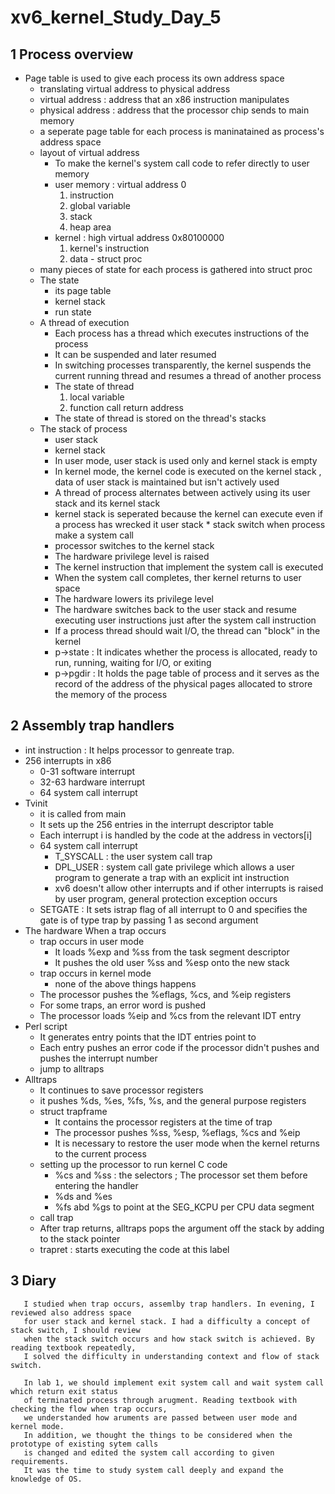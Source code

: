 # xv6_kernel_Study_Day_5

## 1 Process overview

   - Page table is used to give each process its own address space
        * translating virtual address to physical address
        * virtual address : address that an x86 instruction manipulates
        * physical address : address that the processor chip sends to main memory
        * a seperate page table for each process is maninatained as process's address space
        * layout of virtual address 
            + To make the kernel's system call code to refer directly to user memory
            + user memory : virtual address 0
                1. instruction
                2. global variable
                3. stack
                4. heap area
            + kernel : high virtual address 0x80100000
                1. kernel's instruction
                2. data
    - struct proc
        * many pieces of state for each process is gathered into struct proc
        * The state
            + its page table
            + kernel stack
            + run state
        * A thread of execution
            + Each process has a thread which executes instructions of the process
            + It can be suspended and later resumed
            + In switching processes transparently, the kernel suspends the current running thread 
              and resumes a thread of another process
            + The state of thread
              1. local variable
              2. function call return address
            + The state of thread is stored on the thread's stacks
        * The stack of process
            + user stack
            + kernel stack 
            + In user mode, user stack is used only and kernel stack is empty
            + In kernel mode, the kernel code is executed on the kernel stack 
                 , data of user stack is maintained but isn't actively used
            + A thread of process alternates between actively using its user stack and its kernel stack
            + kernel stack is seperated because the kernel can execute even if a process has wrecked it user stack
         * stack switch when process make a system call
            + processor switches to the kernel stack
            + The hardware privilege level is raised
            + The kernel instruction that implement the system call is executed
            + When the system call completes, ther kernel returns to user space
            + The hardware lowers its privilege level
            + The hardware switches back to the user stack and resume executing user instructions 
              just after the system call instruction
            + If a process thread should wait I/O, the thread can "block" in the kernel
          * p->state : It indicates whether the process is allocated, ready to run, running, waiting for I/O, or exiting
          * p->pgdir : It holds the page table of process and it serves as the record of the address of the physical pages
                      allocated to strore the memory of the process
        

## 2 Assembly trap handlers

   - int instruction : It helps processor to genreate trap.
   - 256 interrupts in x86
      * 0-31 software interrupt
      * 32-63 hardware interrupt
      * 64 system call interrupt
   - Tvinit
      * it is called from main
      * It sets up the 256 entries in the interrupt descriptor table
      * Each interrupt i is handled by the code at the address in vectors[i]
      * 64 system call interrupt
          + T_SYSCALL : the user system call trap
          + DPL_USER : system call gate privilege which allows a user program 
                        to generate a trap with an explicit int instruction
          + xv6 doesn't allow other interrupts and if other interrupts is raised by user program, 
            general protection exception occurs
      * SETGATE : It sets istrap flag of all interrupt to 0 and specifies the gate is of type trap 
                  by passing 1 as second argument
   - The hardware When a trap occurs
       * trap occurs in user mode 
          + It loads %exp and %ss from the task segment descriptor
          + It pushes the old user %ss and %esp onto the new stack
       * trap occurs in kernel mode 
          + none of the above things happens
       * The processor pushes the %eflags, %cs, and %eip registers 
       * For some traps, an error word is pushed 
       * The processor loads %eip and %cs from the relevant IDT entry
   - Perl script
      * It generates entry points that the IDT entries point to
      * Each entry pushes an error code if the processor didn't pushes and pushes the interrupt number 
      * jump to alltraps
   - Alltraps
      * It continues to save processor registers
      * it pushes %ds, %es, %fs, %s, and the general purpose registers
      * struct trapframe
          + It contains the processor registers at the time of trap
          + The processor pushes %ss, %esp, %eflags, %cs and %eip
          + It is necessary to restore the user mode when the kernel returns to the current process
      * setting up the processor to run kernel C code
          + %cs and %ss : the selectors ; The processor set them before entering the handler
          + %ds and %es
          + %fs abd %gs to point at the SEG_KCPU per CPU data segment
      * call trap
      * After trap returns, alltraps pops the argument off the stack by adding to the stack pointer
      * trapret : starts executing the code at this label
      
   
       
     
     
## 3 Diary

       I studied when trap occurs, assemlby trap handlers. In evening, I reviewed also address space 
       for user stack and kernel stack. I had a difficulty a concept of stack switch, I should review 
       when the stack switch occurs and how stack switch is achieved. By reading textbook repeatedly, 
       I solved the difficulty in understanding context and flow of stack switch.
       
       In lab 1, we should implement exit system call and wait system call which return exit status 
       of terminated process through arugment. Reading textbook with checking the flow when trap occurs, 
       we understanded how aruments are passed between user mode and kernel mode.
       In addition, we thought the things to be considered when the prototype of existing sytem calls
       is changed and edited the system call according to given requirements.
       It was the time to study system call deeply and expand the knowledge of OS.
